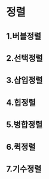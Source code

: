 # 정렬
## 1.버블정렬








## 2.선택정렬







## 3.삽입정렬








## 4.힙정렬








## 5.병합정렬







## 6.퀵정렬










## 7.기수정렬
